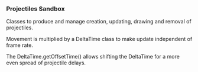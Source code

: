 ### Projectiles Sandbox

Classes to produce and manage creation, updating, drawing and removal of projectiles.

Movement is multiplied by a DeltaTime class to make update independent of frame rate.

The DeltaTime.getOffsetTime() allows shifting the DeltaTime for a more even spread of projectile delays. 